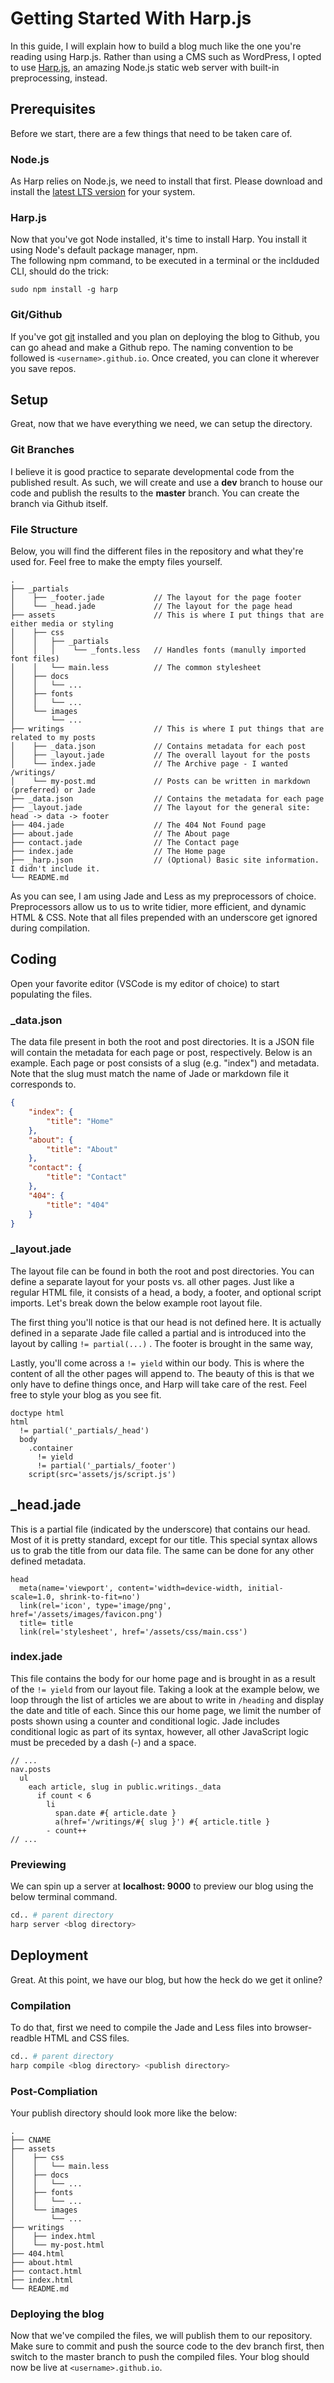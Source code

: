 # Getting Started With Harp.js

In this guide, I will explain how to build a blog much like the one you're reading using Harp.js. Rather than using a 
CMS such as WordPress, I opted to use [Harp.js](http://harpjs.com/), an amazing Node.js static web server with built-in
preprocessing, instead.

## Prerequisites

Before we start, there are a few things that need to be taken care of.

### Node.js

As Harp relies on Node.js, we need to install that first. Please download and install the [latest LTS
version](https://nodejs.org/en/download) for your system.

### Harp.js

Now that you've got Node installed, it's time to install Harp. You install it using Node's default package manager, npm.  
The following npm command, to be executed in a terminal or the inclduded CLI, should do the trick:

```
sudo npm install -g harp
```
### Git/Github

If you've got [git](https://git-scm.com/) installed and you plan on deploying the blog to Github, you can go ahead and make a Github repo.
The naming convention to be followed is ```<username>.github.io```. Once created, you can clone it wherever you save repos.

## Setup

Great, now that we have everything we need, we can setup the directory.

### Git Branches

I believe it is good practice to separate developmental code from the published result. As such, we will create and use a **dev** branch
to house our code and publish the results to the **master** branch. You can create the branch via Github itself.

### File Structure

Below, you will find the different files in the repository and what they're used for. Feel free to make the empty files yourself.

```
.
├── _partials
│    ├── _footer.jade           // The layout for the page footer
│    └── _head.jade             // The layout for the page head
├── assets                      // This is where I put things that are either media or styling
│    ├── css
│    │   ├── _partials
│    │   │    └── _fonts.less   // Handles fonts (manully imported font files)
│    │   └── main.less          // The common stylesheet
│    ├── docs
│    │   └── ...
│    ├── fonts
│    │   └── ...
│    └── images
│        └── ...
├── writings                    // This is where I put things that are related to my posts
│    ├── _data.json             // Contains metadata for each post
│    ├── _layout.jade           // The overall layout for the posts
│    └── index.jade             // The Archive page - I wanted /writings/
│    └── my-post.md             // Posts can be written in markdown (preferred) or Jade
├── _data.json                  // Contains the metadata for each page
├── _layout.jade                // The layout for the general site: head -> data -> footer
├── 404.jade                    // The 404 Not Found page
├── about.jade                  // The About page
├── contact.jade                // The Contact page
├── index.jade                  // The Home page
├── _harp.json                  // (Optional) Basic site information. I didn't include it.
└── README.md 
```
As you can see, I am using Jade and Less as my preprocessors of choice. Preprocessors allow us to 
us to write tidier, more efficient, and dynamic HTML & CSS. Note that all files prepended with an underscore
get ignored during compilation.

## Coding

Open your favorite editor (VSCode is my editor of choice) to start populating the files.

### _data.json

The data file present in both the root and post directories. It is a JSON file will contain the metadata for each page or post,
respectively. Below is an example. Each page or post consists of a slug (e.g. "index") and metadata. Note that the slug must match 
the name of Jade or markdown file it corresponds to. 

```json
{
    "index": {
        "title": "Home"
    },
    "about": {
        "title": "About"
    },
    "contact": {
        "title": "Contact"
    },
    "404": {
        "title": "404"
    }
}
```

### _layout.jade

The layout file can be found in both the root and post directories. You can define a separate layout for your posts vs. all other pages. 
Just like a regular HTML file, it consists of a head, a body, a footer, and optional script imports. Let's break down the below example 
root layout file.

The first thing you'll notice is that our head is not defined here. It is actually defined in a separate Jade file called a partial and 
is introduced into the layout by calling ```!= partial(...)``` . The footer is brought in the same way,

Lastly, you'll come across a ```!= yield``` within our body. This is where the content of all the other pages will append to. The beauty of this
is that we only have to define things once, and Harp will take care of the rest. Feel free to style your blog  as you see fit.

```jade
doctype html
html
  != partial('_partials/_head')
  body
    .container
      != yield
      != partial('_partials/_footer')
    script(src='assets/js/script.js')
```

## _head.jade

This is a partial file (indicated by the underscore) that contains our head. Most of it is pretty standard, except
for our title. This special syntax allows us to grab the title from our data file. The same can be done for any other
defined metadata.

```jade
head
  meta(name='viewport', content='width=device-width, initial-scale=1.0, shrink-to-fit=no')
  link(rel='icon', type='image/png', href='/assets/images/favicon.png')
  title= title
  link(rel='stylesheet', href='/assets/css/main.css')
```

### index.jade

This file contains the body for our home page and is brought in as a result of the ```!= yield``` from our layout file. Taking a look
at the example below, we loop through the list of articles we are about to write in ```/heading``` and display the date and title of each.
Since this our home page, we limit the number of posts shown using a counter and conditional logic. Jade includes
conditional logic as part of its syntax, however, all other JavaScript logic must be preceded by a dash (-) and a space. 

```jade
// ...
nav.posts
  ul
    each article, slug in public.writings._data
      if count < 6
        li
          span.date #{ article.date }
          a(href='/writings/#{ slug }') #{ article.title }
        - count++
// ...
```

### Previewing

We can spin up a server at **localhost: 9000** to preview our blog using the below terminal command. 

```bash
cd.. # parent directory
harp server <blog directory>
```

## Deployment

Great. At this point, we have our blog, but how the heck do we get it online? 

### Compilation

To do that, first we need to compile the Jade and Less files into browser-readble HTML and CSS files.

```bash
cd.. # parent directory
harp compile <blog directory> <publish directory>
```

### Post-Compliation

Your publish directory should look more like the below:

```
.
├── CNAME                      
├── assets                     
│    ├── css
│    │   └── main.less          
│    ├── docs
│    │   └── ...
│    ├── fonts
│    │   └── ...
│    └── images
│        └── ...
├── writings                    
│    ├── index.html            
│    └── my-post.html        
├── 404.html                   
├── about.html                 
├── contact.html               
├── index.html                                
└── README.md 
```


### Deploying the blog

Now that we've compiled the files, we will publish them to our repository. Make sure to
commit and push the source code to the dev branch first, then switch to the master branch
to push the compiled files. Your blog should now be live at ```<username>.github.io```.
